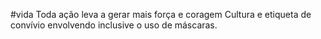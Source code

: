 #vida
Toda ação leva a gerar mais força e coragem
Cultura e etiqueta de convívio envolvendo inclusive o uso de máscaras.
